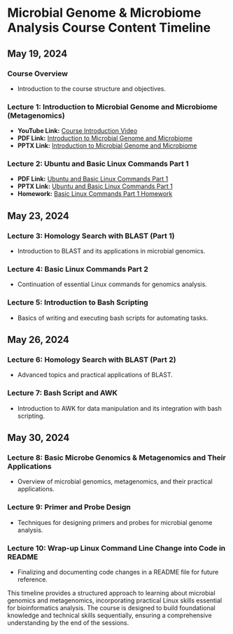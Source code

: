 # Microbial Genome & Microbiome Analysis Course Content Timeline

## May 19, 2024

### Course Overview
- Introduction to the course structure and objectives.

### Lecture 1: Introduction to Microbial Genome and Microbiome (Metagenomics)
- **YouTube Link:** [Course Introduction Video](https://www.youtube.com/watch?v=8anbZFD0kwg)
- **PDF Link:** [Introduction to Microbial Genome and Microbiome](https://github.com/UeenHuynh/MGMA_2024/blob/main/lecture%201/Introduction_to_Microbial_Genome_and_Microbiome_20240519.pdf)
- **PPTX Link:** [Introduction to Microbial Genome and Microbiome](https://github.com/UeenHuynh/MGMA_2024/blob/main/lecture%201/Introduction_to_Microbial_Genome_and_Microbiome_20240519.pptx)

### Lecture 2: Ubuntu and Basic Linux Commands Part 1
- **PDF Link:** [Ubuntu and Basic Linux Commands Part 1](https://github.com/UeenHuynh/MGMA_2024/blob/main/lecture%201/Ubuntu_and_basic_Linux_commmands_part1%20.pdf)
- **PPTX Link:** [Ubuntu and Basic Linux Commands Part 1](https://github.com/UeenHuynh/MGMA_2024/blob/main/lecture%201/Ubuntu_and_basic_Linux_commmands_part1.pptx)
- **Homework:** [Basic Linux Commands Part 1 Homework](https://github.com/UeenHuynh/MGMA_2024/blob/main/lecture%201/Homework_basic_Linux_commands_part1.pdf)

## May 23, 2024

### Lecture 3: Homology Search with BLAST (Part 1)
- Introduction to BLAST and its applications in microbial genomics.

### Lecture 4: Basic Linux Commands Part 2
- Continuation of essential Linux commands for genomics analysis.

### Lecture 5: Introduction to Bash Scripting
- Basics of writing and executing bash scripts for automating tasks.

## May 26, 2024

### Lecture 6: Homology Search with BLAST (Part 2)
- Advanced topics and practical applications of BLAST.

### Lecture 7: Bash Script and AWK
- Introduction to AWK for data manipulation and its integration with bash scripting.

## May 30, 2024

### Lecture 8: Basic Microbe Genomics & Metagenomics and Their Applications
- Overview of microbial genomics, metagenomics, and their practical applications.

### Lecture 9: Primer and Probe Design
- Techniques for designing primers and probes for microbial genome analysis.

### Lecture 10: Wrap-up Linux Command Line Change into Code in README
- Finalizing and documenting code changes in a README file for future reference.

This timeline provides a structured approach to learning about microbial genomics and metagenomics, incorporating practical Linux skills essential for bioinformatics analysis. The course is designed to build foundational knowledge and technical skills sequentially, ensuring a comprehensive understanding by the end of the sessions.
